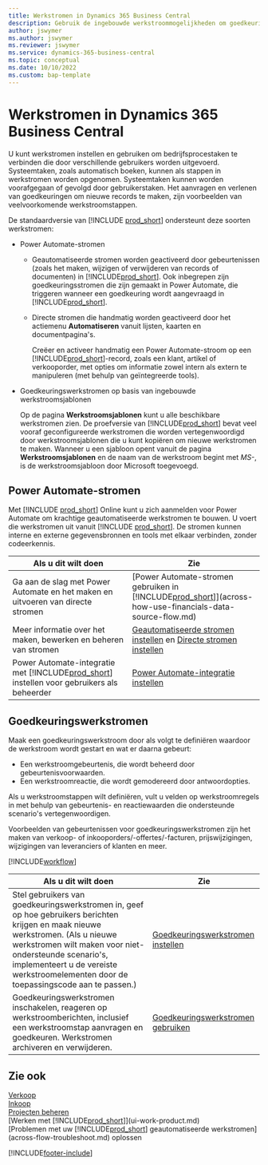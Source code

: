 ```yaml
---
title: Werkstromen in Dynamics 365 Business Central
description: Gebruik de ingebouwde werkstroommogelijkheden om goedkeuringswerkstromen in te stellen als aanvulling op geautomatiseerde werkstromen op basis van Power Automate. U kunt stappen instellen om taken aan verschillende mensen toe te wijzen als onderdeel van de verschillende bedrijfsprocessen.
author: jswymer
ms.author: jswymer
ms.reviewer: jswymer
ms.service: dynamics-365-business-central
ms.topic: conceptual
ms.date: 10/10/2022
ms.custom: bap-template
---
```

# <a name="workflows-in-dynamics-365-business-central"></a>Werkstromen in Dynamics 365 Business Central

U kunt werkstromen instellen en gebruiken om bedrijfsprocestaken te verbinden die door verschillende gebruikers worden uitgevoerd. Systeemtaken, zoals automatisch boeken, kunnen als stappen in werkstromen worden opgenomen. Systeemtaken kunnen worden voorafgegaan of gevolgd door gebruikerstaken. Het aanvragen en verlenen van goedkeuringen om nieuwe records te maken, zijn voorbeelden van veelvoorkomende werkstroomstappen.

De standaardversie van [!INCLUDE [prod_short](includes/prod_short.md)] ondersteunt deze soorten werkstromen:
  
* Power Automate-stromen

  * Geautomatiseerde stromen worden geactiveerd door gebeurtenissen (zoals het maken, wijzigen of verwijderen van records of documenten) in [!INCLUDE[prod_short](includes/prod_short.md)]. Ook inbegrepen zijn goedkeuringsstromen die zijn gemaakt in Power Automate, die triggeren wanneer een goedkeuring wordt aangevraagd in [!INCLUDE[prod_short](includes/prod_short.md)].
  * Directe stromen die handmatig worden geactiveerd door het actiemenu **Automatiseren** vanuit lijsten, kaarten en documentpagina's.

    Creëer en activeer handmatig een Power Automate-stroom op een [!INCLUDE[prod_short](includes/prod_short.md)]-record, zoals een klant, artikel of verkooporder, met opties om informatie zowel intern als extern te manipuleren (met behulp van geïntegreerde tools).

* Goedkeuringswerkstromen op basis van ingebouwde werkstroomsjablonen

  Op de pagina **Werkstroomsjablonen** kunt u alle beschikbare werkstromen zien. De proefversie van [!INCLUDE[prod_short](includes/prod_short.md)] bevat veel vooraf geconfigureerde werkstromen die worden vertegenwoordigd door werkstroomsjablonen die u kunt kopiëren om nieuwe werkstromen te maken. Wanneer u een sjabloon opent vanuit de pagina **Werkstroomsjablonen** en de naam van de werkstroom begint met *MS-*, is de werkstroomsjabloon door Microsoft toegevoegd.

## <a name="power-automate-flows"></a>Power Automate-stromen

Met [!INCLUDE [prod_short](includes/prod_short.md)] Online kunt u zich aanmelden voor Power Automate om krachtige geautomatiseerde werkstromen te bouwen. U voert die werkstromen uit vanuit [!INCLUDE [prod_short](includes/prod_short.md)]. De stromen kunnen interne en externe gegevensbronnen en tools met elkaar verbinden, zonder codeerkennis.

|**Als u dit wilt doen** |**Zie**|
|-------|-------|
|Ga aan de slag met Power Automate en het maken en uitvoeren van directe stromen|[Power Automate-stromen gebruiken in [!INCLUDE[prod_short](includes/prod_short.md)]](across-how-use-financials-data-source-flow.md)|
|Meer informatie over het maken, bewerken en beheren van stromen|[Geautomatiseerde stromen instellen](/dynamics365/business-central/dev-itpro/powerplatform/automate-workflows) en [Directe stromen instellen](/dynamics365/business-central/dev-itpro/powerplatform/instant-flows)|
|Power Automate-integratie met [!INCLUDE[prod_short](includes/prod_short.md)] instellen voor gebruikers als beheerder|[Power Automate-integratie instellen](/dynamics365/business-central/dev-itpro/powerplatform/power-automate-setup)|

## <a name="approval-workflows"></a>Goedkeuringswerkstromen

Maak een goedkeuringswerkstroom door als volgt te definiëren waardoor de werkstroom wordt gestart en wat er daarna gebeurt:

* Een werkstroomgebeurtenis, die wordt beheerd door gebeurtenisvoorwaarden.
* Een werkstroomreactie, die wordt gemodereerd door antwoordopties.

Als u werkstroomstappen wilt definiëren, vult u velden op werkstroomregels in met behulp van gebeurtenis- en reactiewaarden die ondersteunde scenario's vertegenwoordigen.

Voorbeelden van gebeurtenissen voor goedkeuringswerkstromen zijn het maken van verkoop- of inkooporders/-offertes/-facturen, prijswijzigingen, wijzigingen van leveranciers of klanten en meer.

[!INCLUDE[workflow](includes/workflow.md)]

| **Als u dit wilt doen** | **Zie** |
|--|--|
| Stel gebruikers van goedkeuringswerkstromen in, geef op hoe gebruikers berichten krijgen en maak nieuwe werkstromen. (Als u nieuwe werkstromen wilt maken voor niet-ondersteunde scenario's, implementeert u de vereiste werkstroomelementen door de toepassingscode aan te passen.) | [Goedkeuringswerkstromen instellen](across-set-up-workflows.md) |
| Goedkeuringswerkstromen inschakelen, reageren op werkstroomberichten, inclusief een werkstroomstap aanvragen en goedkeuren. Werkstromen archiveren en verwijderen. | [Goedkeuringswerkstromen gebruiken](across-use-workflows.md) |

<!--
| Integrate company data with Power Automate workflows, using both internal and external sources and events to create and automate tasks or workflows. | [Use Power Automate Flows in [!INCLUDE[prod_short](includes/prod_short.md)]](across-how-use-financials-data-source-flow.md) |-->

## <a name="see-also"></a>Zie ook

[Verkoop](sales-manage-sales.md)  
[Inkoop](purchasing-manage-purchasing.md)  
[Projecten beheren](projects-manage-projects.md)  
[Werken met [!INCLUDE[prod_short](includes/prod_short.md)]](ui-work-product.md)  
[Problemen met uw [!INCLUDE[prod_short](includes/prod_short.md)] geautomatiseerde werkstromen](across-flow-troubleshoot.md) oplossen  


[!INCLUDE[footer-include](includes/footer-banner.md)]

